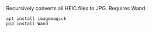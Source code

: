 Recursively converts all HEIC files to JPG. Requires Wand.

    apt install imagemagick
    pip install Wand
    
    
